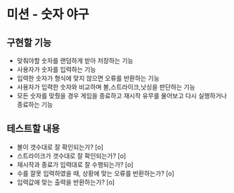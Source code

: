 # 미션 - 숫자 야구

## 구현할 기능

- 맞춰야할 숫자를 랜덤하게 받아 저장하는 기능
- 사용자가 숫자를 입력하는 기능
- 입력한 숫자가 형식에 맞지 않으면 오류를 반환하는 기능
- 사용자가 입력한 숫자와 비교하며 볼,스트라이크,낫싱을 판단하는 기능
- 모든 숫자를 맞췄을 경우 게임을 종료하고 재시작 유무를 물어보고 다시 실행하거나 종료하는 기능

## 테스트할 내용

- 볼이 갯수대로 잘 확인되는가? [o]
- 스트라이크가 갯수대로 잘 확인되는가? [o]
- 재시작과 종료가 입력대로 잘 수행되는가? [o]
- 수를 잘못 입력하였을 때, 상황에 맞는 오류를 반환하는가? [o]
- 입력값에 맞는 출력을 반환하는가? [o]
